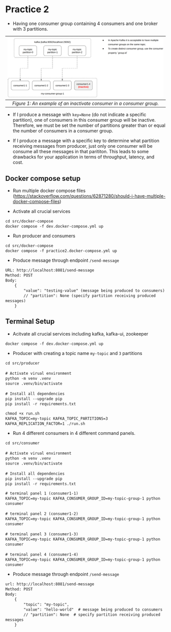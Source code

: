 # Practice 2

- Having one consumer group containing 4 consumers and one broker with 3 partitions.

| ![alt text](../../figures/consumer_group/consumers-greater-than-partitions.png?raw=true) |
| :--------------------------------------------------------------------------------------: |
|          _Figure 1: An example of an inactivate consumer in a consumer group._           |

- If I produce a message with `key=None` (do not indicate a specific partition), one of consumers in this consumer group will be inactive. Therefore, we must be set the number of partitions greater than or equal the number of consumers in a consumer group.

- If I produce a message with a specific key to determine what partition receiving messages from producer, just only one consumer will be consume all these messages in that parititon. This leads to some drawbacks for your application in terms of throughput, latency, and cost.

## Docker compose setup

- Run multiple docker compose files (https://stackoverflow.com/questions/62871280/should-i-have-multiple-docker-compose-files)

- Activate all crucial services

```
cd src/docker-compose
docker compose -f dev.docker-compose.yml up
```

- Run producer and consumers

```
cd src/docker-compose
docker compose -f practice2.docker-compose.yml up
```

- Produce message through endpoint `/send-message`

```
URL: http://localhost:8081/send-message
Method: POST
Body:
    {
        "value": "testing-value" (message being produced to consumers)
        // "partition": None (specify partition receiving produced messages)
    }
```

## Terminal Setup

- Acitvate all crucial services including kafka, kafka-ui, zookeeper

```
docker compose -f dev.docker-compose.yml up
```

- Producer with creating a topic name `my-topic` and `3` partitions

```
cd src/producer

# Activate virual environment
python -m venv .venv
source .venv/bin/activate

# Install all dependencies
pip install --upgrade pip
pip install -r requirements.txt
```

```
chmod +x run.sh
KAFKA_TOPIC=my-topic KAFKA_TOPIC_PARTITIONS=3 KAFKA_REPLICATION_FACTOR=1 ./run.sh
```

- Run 4 different consumers in 4 different command panels.

```
cd src/consumer

# Activate virual environment
python -m venv .venv
source .venv/bin/activate

# Install all dependencies
pip install --upgrade pip
pip install -r requirements.txt
```

```
# terminal panel 1 (consumer1-1)
KAFKA_TOPIC=my-topic KAFKA_CONSUMER_GROUP_ID=my-topic-group-1 python consumer

# terminal panel 2 (consumer1-2)
KAFKA_TOPIC=my-topic KAFKA_CONSUMER_GROUP_ID=my-topic-group-1 python consumer

# terminal panel 3 (consumer1-3)
KAFKA_TOPIC=my-topic KAFKA_CONSUMER_GROUP_ID=my-topic-group-1 python consumer

# terminal panel 4 (consumer1-4)
KAFKA_TOPIC=my-topic KAFKA_CONSUMER_GROUP_ID=my-topic-group-1 python consumer
```

- Produce message through endpoint `/send-message`

```
url: http://localhost:8081/send-message
Method: POST
Body:
    {
        "topic": "my-topic",
        "value": "hello-world"  # message being produced to consumers
        // "partition": None  # specify partition receiving produced messages
    }
```
